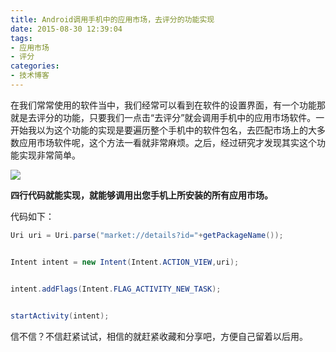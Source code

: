 ```yaml
---
title: Android调用手机中的应用市场，去评分的功能实现
date: 2015-08-30 12:39:04
tags:
- 应用市场
- 评分
categories: 
- 技术博客
---
```

在我们常常使用的软件当中，我们经常可以看到在软件的设置界面，有一个功能那就是去评分的功能，只要我们一点击“去评分”就会调用手机中的应用市场软件。一开始我以为这个功能的实现是要遍历整个手机中的软件包名，去匹配市场上的大多数应用市场软件呢，这个方法一看就非常麻烦。之后，经过研究才发现其实这个功能实现非常简单。

![](http://7xsgef.com1.z0.glb.clouddn.com/640545121332121212.jpg)

**四行代码就能实现，就能够调用出您手机上所安装的所有应用市场。**

代码如下：

```java
Uri uri = Uri.parse("market://details?id="+getPackageName());


Intent intent = new Intent(Intent.ACTION_VIEW,uri);


intent.addFlags(Intent.FLAG_ACTIVITY_NEW_TASK);

	
startActivity(intent);
```

信不信？不信赶紧试试，相信的就赶紧收藏和分享吧，方便自己留着以后用。

